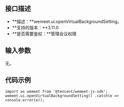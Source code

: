 ## 接口描述
- **描述：**wemeet.ui.openVirtualBackgroundSetting。
- **支持的版本：**3.11.0
- **是否需要鉴权：**管理会议权限


## 输入参数
无。

## 代码示例
```plaintext
import as wemeet from '@tencent/wemeet-js-sdk';
wemeet.ui.openVirtualBackgroundSetting() .catch(e => console.error(e));
```
